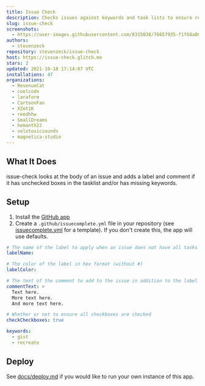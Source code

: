 ```yaml
---
title: Issue Check
description: Checks issues against keywords and task lists to ensure required info is there
slug: issue-check
screenshots:
  - https://user-images.githubusercontent.com/8315038/76657935-f1f68a00-6540-11ea-9f38-57410f71a49a.png
authors:
  - stevenzeck
repository: stevenzeck/issue-check
host: https://issue-check.glitch.me
stars: 2
updated: 2021-10-18 17:14:07 UTC
installations: 47
organizations:
  - RevenueCat
  - coolcode
  - laraform
  - CartoonFan
  - XZot1K
  - reedhhw
  - SmallDreams
  - hemanth22
  - velotoxicsounds
  - magnetica-studio
---
```


## What It Does

issue-check looks at the body of an issue and adds a label and comment if it has unchecked boxes in the tasklist and/or has missing keywords.

## Setup

1. Install the [GitHub app](https://github.com/apps/issue-check)
2. Create a `.github/issuecomplete.yml` file in your repository (see [issuecomplete.yml](https://github.com/stevenzeck/issue-check/blob/master/issuecomplete.yml) for a template). If you don't create this, the app will use defaults.

```yaml
# The name of the label to apply when an issue does not have all tasks checked
labelName:

# The color of the label in hex format (without #)
labelColor:

# The text of the comment to add to the issue in addition to the label
commentText: >
  Text here.
  More text here.
  And more text here.

# Whether or not to ensure all checkboxes are checked
checkCheckboxes: true  

keywords:
  - gist
  - recreate
```

## Deploy

See [docs/deploy.md](https://github.com/stevenzeck/issue-check/blob/master/docs/deploy.md) if you would like to run your own instance of this app.

